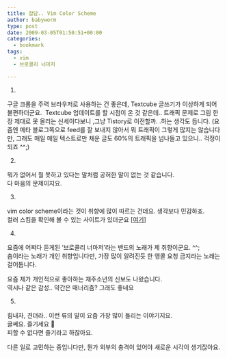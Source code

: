```yaml
---
title: 잡담.. Vim Color Scheme
author: babyworm
type: post
date: 2009-03-05T01:50:51+00:00
categories:
  - bookmark
tags:
  - vim
  - 브로콜리 너마저

---
```

1.  
구글 크롬을 주력 브라우저로 사용하는 건 좋은데, Textcube 글쓰기가 이상하게 되어 불편하더군요.&nbsp; Textcube 업데이트를 할 시점이 온 것 같은데.. 트래픽 문제로 그림 한장 제대로 못 올리는 신세이다보니 ,그냥 Tistory로 이전할까. .하는 생각도 듭니다. (요즘엔 메타 블로그쪽으로 feed를 잘 보내지 않아서 뭐 트래픽이 그렇게 많지는 않습니다만, 그래도 매일 매일 텍스트로만 채운 글도 60%의 트래픽을 넘나들고 있으니.. 걱정이 되죠 ^^;)  
  
2.  
뭐가 없어서 뭘 못하고 있다는 말처럼 공허한 말이 없는 것 같습니다.  
다 마음의 문제이지요.  
  
3.  
vim color scheme이라는 것이 취향에 많이 따르는 건데요. 생각보다 민감하죠.  
컬러 스킴을 확인해 볼 수 있는 사이트가 있더군요 [<A href="http://www.cs.cmu.edu/~maverick/VimColorSchemeTest/index.html" target=_blank>여기</A>]  
  
  
4.  
요즘에 어쩌다 듣게된 &#8216;브로콜리 너마저&#8217;라는 밴드의 노래가 제 취향이군요. ^^;  
춤이라는 노래가 개인 취향입니다만, 가장 많이 알려진듯 한 앵콜 요청 금지라는 노래는 걸어둡니다.  
  
  


<DIV class="imageblock center" style="CLEAR: both; TEXT-ALIGN: center">
</DIV>

  
요즘 제가 개인적으로 좋아하는 재주소년의 신보도 나왔습니다.  
역시나 같은 감성.. 약간은 매너리즘? 그래도 좋네요  
  
  
5.  
힘내자, 견뎌라.. 이런 류의 말이 요즘 가장 많이 들리는 이야기지요.  
글쎄요. 즐기세요 🙂  
피할 수 없다면 즐기라고 하잖아요.  
  
다른 일로 고민하는 중입니다만, 뭔가 외부의 충격이 있어야 새로운 시각이 생기잖아요.